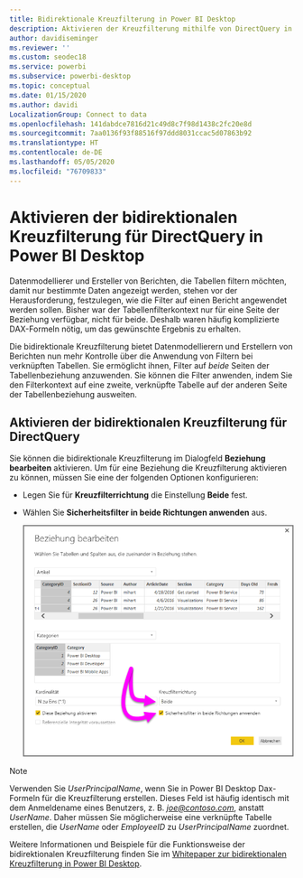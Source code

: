 ```yaml
---
title: Bidirektionale Kreuzfilterung in Power BI Desktop
description: Aktivieren der Kreuzfilterung mithilfe von DirectQuery in Power BI Desktop
author: davidiseminger
ms.reviewer: ''
ms.custom: seodec18
ms.service: powerbi
ms.subservice: powerbi-desktop
ms.topic: conceptual
ms.date: 01/15/2020
ms.author: davidi
LocalizationGroup: Connect to data
ms.openlocfilehash: 141dabdce7816d21c49d8c7f98d1438c2fc20e8d
ms.sourcegitcommit: 7aa0136f93f88516f97ddd8031ccac5d07863b92
ms.translationtype: HT
ms.contentlocale: de-DE
ms.lasthandoff: 05/05/2020
ms.locfileid: "76709833"
---
```

# <a name="enable-bidirectional-cross-filtering-for-directquery-in-power-bi-desktop"></a>Aktivieren der bidirektionalen Kreuzfilterung für DirectQuery in Power BI Desktop

Datenmodellierer und Ersteller von Berichten, die Tabellen filtern möchten, damit nur bestimmte Daten angezeigt werden, stehen vor der Herausforderung, festzulegen, wie die Filter auf einen Bericht angewendet werden sollen. Bisher war der Tabellenfilterkontext nur für eine Seite der Beziehung verfügbar, nicht für beide. Deshalb waren häufig komplizierte DAX-Formeln nötig, um das gewünschte Ergebnis zu erhalten.

Die bidirektionale Kreuzfilterung bietet Datenmodellierern und Erstellern von Berichten nun mehr Kontrolle über die Anwendung von Filtern bei verknüpften Tabellen. Sie ermöglicht ihnen, Filter auf *beide* Seiten der Tabellenbeziehung anzuwenden. Sie können die Filter anwenden, indem Sie den Filterkontext auf eine zweite, verknüpfte Tabelle auf der anderen Seite der Tabellenbeziehung ausweiten.

## <a name="enable-bidirectional-cross-filtering-for-directquery"></a>Aktivieren der bidirektionalen Kreuzfilterung für DirectQuery

Sie können die bidirektionale Kreuzfilterung im Dialogfeld **Beziehung bearbeiten** aktivieren. Um für eine Beziehung die Kreuzfilterung aktivieren zu können, müssen Sie eine der folgenden Optionen konfigurieren:

* Legen Sie für **Kreuzfilterrichtung** die Einstellung **Beide** fest.
* Wählen Sie **Sicherheitsfilter in beide Richtungen anwenden** aus.

  ![Bidirektionale Filterung in Power BI Desktop konfigurieren](media/desktop-bidirectional-filtering/bidirectional-filtering_2.png)

> [!NOTE]
> Verwenden Sie *UserPrincipalName*, wenn Sie in Power BI Desktop Dax-Formeln für die Kreuzfilterung erstellen. Dieses Feld ist häufig identisch mit dem Anmeldename eines Benutzers, z. B. <em>joe@contoso.com</em>, anstatt *UserName*. Daher müssen Sie möglicherweise eine verknüpfte Tabelle erstellen, die *UserName* oder *EmployeeID* zu *UserPrincipalName* zuordnet.

Weitere Informationen und Beispiele für die Funktionsweise der bidirektionalen Kreuzfilterung finden Sie im [Whitepaper zur bidirektionalen Kreuzfilterung in Power BI Desktop](https://download.microsoft.com/download/2/7/8/2782DF95-3E0D-40CD-BFC8-749A2882E109/Bidirectional%20cross-filtering%20in%20Analysis%20Services%202016%20and%20Power%20BI.docx).

